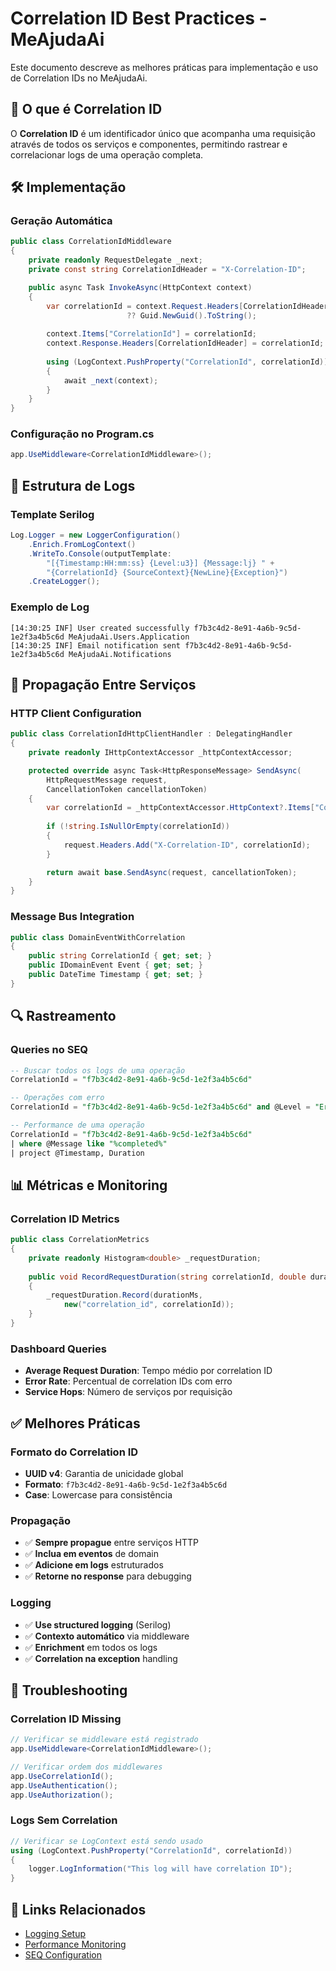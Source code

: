 # Correlation ID Best Practices - MeAjudaAi

Este documento descreve as melhores práticas para implementação e uso de Correlation IDs no MeAjudaAi.

## 🎯 O que é Correlation ID

O **Correlation ID** é um identificador único que acompanha uma requisição através de todos os serviços e componentes, permitindo rastrear e correlacionar logs de uma operação completa.

## 🛠️ Implementação

### **Geração Automática**
```csharp
public class CorrelationIdMiddleware
{
    private readonly RequestDelegate _next;
    private const string CorrelationIdHeader = "X-Correlation-ID";

    public async Task InvokeAsync(HttpContext context)
    {
        var correlationId = context.Request.Headers[CorrelationIdHeader].FirstOrDefault() 
                          ?? Guid.NewGuid().ToString();
                          
        context.Items["CorrelationId"] = correlationId;
        context.Response.Headers[CorrelationIdHeader] = correlationId;
        
        using (LogContext.PushProperty("CorrelationId", correlationId))
        {
            await _next(context);
        }
    }
}
```

### **Configuração no Program.cs**
```csharp
app.UseMiddleware<CorrelationIdMiddleware>();
```

## 📝 Estrutura de Logs

### **Template Serilog**
```csharp
Log.Logger = new LoggerConfiguration()
    .Enrich.FromLogContext()
    .WriteTo.Console(outputTemplate: 
        "[{Timestamp:HH:mm:ss} {Level:u3}] {Message:lj} " +
        "{CorrelationId} {SourceContext}{NewLine}{Exception}")
    .CreateLogger();
```

### **Exemplo de Log**
```
[14:30:25 INF] User created successfully f7b3c4d2-8e91-4a6b-9c5d-1e2f3a4b5c6d MeAjudaAi.Users.Application
[14:30:25 INF] Email notification sent f7b3c4d2-8e91-4a6b-9c5d-1e2f3a4b5c6d MeAjudaAi.Notifications
```

## 🔄 Propagação Entre Serviços

### **HTTP Client Configuration**
```csharp
public class CorrelationIdHttpClientHandler : DelegatingHandler
{
    private readonly IHttpContextAccessor _httpContextAccessor;

    protected override async Task<HttpResponseMessage> SendAsync(
        HttpRequestMessage request, 
        CancellationToken cancellationToken)
    {
        var correlationId = _httpContextAccessor.HttpContext?.Items["CorrelationId"]?.ToString();
        
        if (!string.IsNullOrEmpty(correlationId))
        {
            request.Headers.Add("X-Correlation-ID", correlationId);
        }

        return await base.SendAsync(request, cancellationToken);
    }
}
```

### **Message Bus Integration**
```csharp
public class DomainEventWithCorrelation
{
    public string CorrelationId { get; set; }
    public IDomainEvent Event { get; set; }
    public DateTime Timestamp { get; set; }
}
```

## 🔍 Rastreamento

### **Queries no SEQ**
```sql
-- Buscar todos os logs de uma operação
CorrelationId = "f7b3c4d2-8e91-4a6b-9c5d-1e2f3a4b5c6d"

-- Operações com erro
CorrelationId = "f7b3c4d2-8e91-4a6b-9c5d-1e2f3a4b5c6d" and @Level = "Error"

-- Performance de uma operação
CorrelationId = "f7b3c4d2-8e91-4a6b-9c5d-1e2f3a4b5c6d" 
| where @Message like "%completed%"
| project @Timestamp, Duration
```

## 📊 Métricas e Monitoring

### **Correlation ID Metrics**
```csharp
public class CorrelationMetrics
{
    private readonly Histogram<double> _requestDuration;
    
    public void RecordRequestDuration(string correlationId, double durationMs)
    {
        _requestDuration.Record(durationMs, 
            new("correlation_id", correlationId));
    }
}
```

### **Dashboard Queries**
- **Average Request Duration**: Tempo médio por correlation ID
- **Error Rate**: Percentual de correlation IDs com erro
- **Service Hops**: Número de serviços por requisição

## ✅ Melhores Práticas

### **Formato do Correlation ID**
- **UUID v4**: Garantia de unicidade global
- **Formato**: `f7b3c4d2-8e91-4a6b-9c5d-1e2f3a4b5c6d`
- **Case**: Lowercase para consistência

### **Propagação**
- ✅ **Sempre propague** entre serviços HTTP
- ✅ **Inclua em eventos** de domain
- ✅ **Adicione em logs** estruturados
- ✅ **Retorne no response** para debugging

### **Logging**
- ✅ **Use structured logging** (Serilog)
- ✅ **Contexto automático** via middleware
- ✅ **Enrichment** em todos os logs
- ✅ **Correlation na exception** handling

## 🚨 Troubleshooting

### **Correlation ID Missing**
```csharp
// Verificar se middleware está registrado
app.UseMiddleware<CorrelationIdMiddleware>();

// Verificar ordem dos middlewares
app.UseCorrelationId();
app.UseAuthentication();
app.UseAuthorization();
```

### **Logs Sem Correlation**
```csharp
// Verificar se LogContext está sendo usado
using (LogContext.PushProperty("CorrelationId", correlationId))
{
    logger.LogInformation("This log will have correlation ID");
}
```

## 🔗 Links Relacionados

- [Logging Setup](./README.md)
- [Performance Monitoring](./PERFORMANCE.md)
- [SEQ Configuration](./SEQ_SETUP.md)
